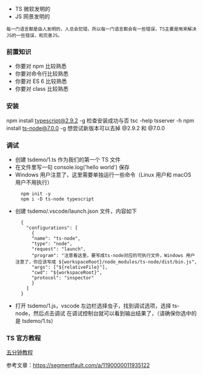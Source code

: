 - TS 微软发明的
- JS 网景发明的
```
每一门语言都是由人发明的，人总会犯错，所以每一门语言都会有一些错误，TS主要是用来解决JS的一些错误，和完善JS。
```
### 前置知识
- 你要对 npm 比较熟悉
- 你要对命令行比较熟悉
- 你要对 ES 6 比较熟悉
- 你要对 class 比较熟悉

### 安装
npm install typescript@2.9.2 -g
  检查安装成功与否
  tsc -help 
  tsserver -h
npm install ts-node@7.0.0 -g
想尝试新版本可以去掉 @2.9.2 和 @7.0.0

### 调试
- 创建 tsdemo/1.ts 作为我们的第一个 TS 文件
- 在文件里写一句 console.log('hello world') 保存
- Windows 用户注意了，这里需要单独运行一些命令（Linux 用户和 macOS 用户不用执行）
  ```
    npm init -y
    npm i -D ts-node typescript
  ```
- 创建 tsdemo/.vscode/launch.json 文件，内容如下
  ```
    {
      "configurations": [
        {
        "name": "ts-node",
        "type": "node",
        "request": "launch",
        "program": "注意看这里，要写成ts-node对应的可执行文件，Windows 用户注意了，你应该写成 ${workspaceRoot}/node_modules/ts-node/dist/bin.js",
        "args": ["${relativeFile}"],
        "cwd": "${workspaceRoot}",
        "protocol": "inspector"
        }
      ]
    }
  ```
- 打开 tsdemo/1.js，vscode 左边栏选择虫子，找到调试选项，选择 ts-node，然后点击调试
  在调试控制台就可以看到输出结果了，（请确保你选中的是 tsdemo/1.ts）

### TS 官方教程
[五分钟教程](https://www.typescriptlang.org/docs/handbook/typescript-in-5-minutes.html)

参考文章：https://segmentfault.com/a/1190000011935122